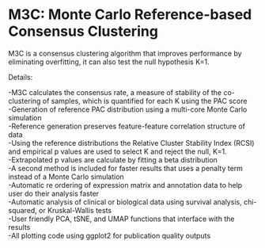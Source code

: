 # M3C: Monte Carlo Reference-based Consensus Clustering

M3C is a consensus clustering algorithm that improves performance by eliminating overfitting, it can also test the null hypothesis K=1.  

Details:  
  
-M3C calculates the consensus rate, a measure of stability of the co-clustering of samples, which is quantified for each K using the PAC score  
-Generation of reference PAC distribution using a multi-core Monte Carlo simulation  
-Reference generation preserves feature-feature correlation structure of data  
-Using the reference distributions the Relative Cluster Stability Index (RCSI) and empirical p values are used to select K and reject the null, K=1.   
-Extrapolated p values are calculate by fitting a beta distribution  
-A second method is included for faster results that uses a penalty term instead of a Monte Carlo simulation  
-Automatic re ordering of expression matrix and annotation data to help user do their analysis faster  
-Automatic analysis of clinical or biological data using survival analysis, chi-squared, or Kruskal-Wallis tests  
-User friendly PCA, tSNE, and UMAP functions that interface with the results  
-All plotting code using ggplot2 for publication quality outputs  

